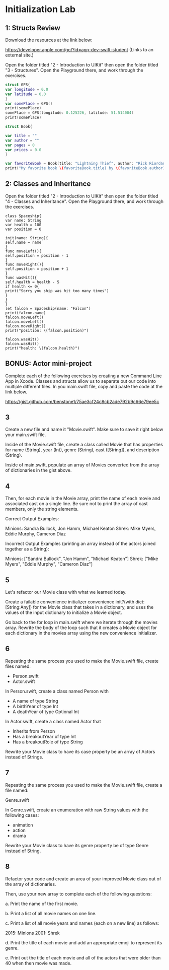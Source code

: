 # Initialization Lab


## 1: Structs Review

Download the resources at the link below:

https://developer.apple.com/go/?id=app-dev-swift-student (Links to an external site.)


Open the folder titled "2 - Introduction to UIKit" then open the folder titled "3 - Structures".  Open the Playground there, and work through the exercises.
```swift
struct GPS{
var longitude = 0.0
var latitude = 0.0
}
var somePlace = GPS()
print(somePlace)
somePlace = GPS(longitude: 0.125226, latitude: 51.514004)
print(somePlace)

struct Book{

var title = ""
var author = ""
var pages = 0
var prices = 0.0
}

var favoriteBook = Book(title: "Lightning Thief", author: "Rick Riordan", pages: 400, prices: 18.95)
print("My favorite book \(favoriteBook.title) by \(favoriteBook.author) has \(favoriteBook.pages) pages and only cost as low as \(favoriteBook.prices)")
```


## 2: Classes and Inheritance

Open the folder titled "2 - Introduction to UIKit" then open the folder titled "4 - Classes and Inheritance".  Open the Playground there, and work through the exercises.
```
class Spaceship{
var name: String
var health = 100
var position = 0

init(name: String){
self.name = name
}
func moveLeft(){
self.position = position - 1
}
func moveRight(){
self.position = position + 1
}
func wasHit(){
self.health = health - 5
if health <= 0{
print("Sorry you ship was hit too many times")
}
}
}
let falcon = Spaceship(name: "Falcon")
print(falcon.name)
falcon.moveLeft()
falcon.moveLeft()
falcon.moveRight()
print("position: \(falcon.position)")

falcon.wasHit()
falcon.wasHit()
print("health: \(falcon.health)")
```

## BONUS: Actor mini-project

Complete each of the following exercises by creating a new Command Line App in Xcode.  Classes and structs allow us to separate out our code into multiple different files.  In you main.swift file, copy and paste the code at the link below.

 https://gist.github.com/benstone1/75ae3cf24c8cb2ade792b9c66e79ee5c



## 3

Create a new file and name it "Movie.swift".  Make sure to save it right below your main.swift file.


Inside of the Movie.swift file, create a class called Movie that has properties for name (String), year (Int), genre (String), cast ([String]), and description (String).


Inside of main.swift, populate an array of Movies converted from the array of dictionaries in the gist above.

## 4

Then, for each movie in the Movie array, print the name of each movie and associated cast on a single line. Be sure not to print the array of cast members, only the string elements.



Correct Output Examples:

Minions: Sandra Bullock, Jon Hamm, Michael Keaton
Shrek: Mike Myers, Eddie Murphy, Cameron Diaz


Incorrect Output Examples (printing an array instead of the actors joined together as a String):

Minions: ["Sandra Bullock", "Jon Hamm", "Michael Keaton"]
Shrek: ["Mike Myers", "Eddie Murphy", "Cameron Diaz"]


## 5

Let's refactor our Movie class with what we learned today.



Create a failable convenience initializer convenience init?(with dict: [String:Any]) for the Movie class that takes in a dictionary, and uses the values of the input dictionary to initialize a Movie object.



Go back to the for loop in main.swift where we iterate through the movies array. Rewrite the body of the loop such that it creates a Movie object for each dictionary in the movies array using the new convenience initializer.


## 6

Repeating the same process you used to make the Movie.swift file, create files named:

- Person.swift
- Actor.swift


In Person.swift, create a class named Person with

- A name of type String
- A birthYear of type Int
- A deathYear of type Optional Int

In Actor.swift, create a class named Actor that

- Inherits from Person
- Has a breakoutYear of type Int
- Has a breakoutRole of type String

Rewrite your Movie class to have its case property be an array of Actors instead of Strings.

## 7

Repeating the same process you used to make the Movie.swift file, create a file named:

Genre.swift

In Genre.swift, create an enumeration with raw String values with the following cases:

- animation
- action
- drama


Rewrite your Movie class to have its genre property be of type Genre instead of String.


## 8

Refactor your code and create an area of your improved Movie class out of the array of dictionaries.

Then, use your new array to complete each of the following questions:

a. Print the name of the first movie.

b. Print a list of all movie names on one line.

c. Print a list of all movie years and names (each on a new line) as follows:

2015: Minions
2001: Shrek

d. Print the title of each movie and add an appropriate emoji to represent its genre.

e. Print out the title of each movie and all of the actors that were older than 40 when then movie was made.
